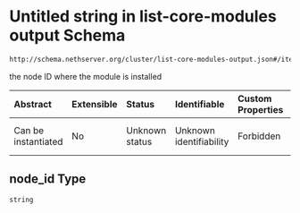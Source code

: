 # Untitled string in list-core-modules output Schema

```txt
http://schema.nethserver.org/cluster/list-core-modules-output.json#/items/properties/instances/items/properties/node_id
```

the node ID where the module is installed

| Abstract            | Extensible | Status         | Identifiable            | Custom Properties | Additional Properties | Access Restrictions | Defined In                                                                                      |
| :------------------ | :--------- | :------------- | :---------------------- | :---------------- | :-------------------- | :------------------ | :---------------------------------------------------------------------------------------------- |
| Can be instantiated | No         | Unknown status | Unknown identifiability | Forbidden         | Allowed               | none                | [list-core-modules-output.json\*](cluster/list-core-modules-output.json "open original schema") |

## node\_id Type

`string`
